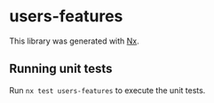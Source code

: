 # users-features

This library was generated with [Nx](https://nx.dev).

## Running unit tests

Run `nx test users-features` to execute the unit tests.
